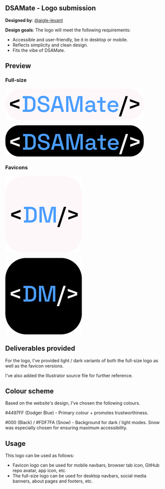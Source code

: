 ## DSAMate - Logo submission

**Designed by**: [@aigle-levant](https://github.com/aigle-levant)

**Design goals**: The logo will meet the following requirements:

- Accessible and user-friendly, be it in desktop or mobile.
- Reflects simplicity and clean design.
- Fits the vibe of DSAMate.

## Preview

### Full-size

![logo_light](./Logo_light.png)

![logo_dark](./Logo_dark.png)

### Favicons

![logo_fav_light](./Logo_favicon_light.png)

![logo_fav_dark](./Logo_favicon_dark.png)


## Deliverables provided

For the logo, I've provided light / dark variants of both the full-size logo as well as the favicon versions.

I've also added the Illustrator source file for further reference.

## Colour scheme

Based on the website's design, I've chosen the following colours.

#4497FF (Dodger Blue) - Primary colour + promotes trustworthiness.

#000 (Black) / #FDF7FA (Snow) - Background for dark / light modes. Snow was especially chosen for ensuring maximum accessibility.

## Usage

This logo can be used as follows:

- Favicon logo can be used for mobile navbars, browser tab icon, GitHub repo avatar, app icon, etc.
- The full-size logo can be used for desktop navbars, social media banners, about pages and footers, etc.
